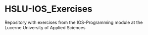 # HSLU-IOS_Exercises
Repository with exercises from the IOS-Programming module at the Lucerne University of Applied Sciences
